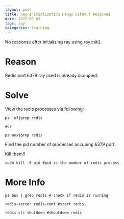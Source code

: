 ```yaml
---
layout: post
title: Ray Initialization Hangs without Response
date: 2022-05-03
tags: ray
categories: learning
---
```

No response after initializing ray using ray.init().

# Reason

Redis port 6379 ray used is already occupied.    
   
# Solve

View the redis processes via following:

```
ps -ef|grep redis 

#or

ps aux|grep redis
```

Find the pid number of processes occuping 6379 port.  

Kill them!!

```
sudo kill -9 pid #pid is the number of redis process
```

# More Info

```
ps aux | grep redis # check if redis is running

redis-server redis-conf #start redis

redis-cli shutdown #shoutdown redis
```


